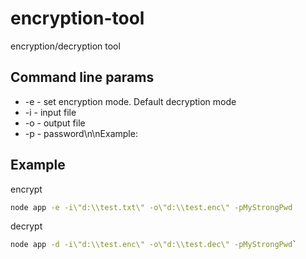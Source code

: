 # encryption-tool
encryption/decryption tool

## Command line params
- -e - set encryption mode. Default decryption mode
- -i - input file
- -o - output file
- -p - password\n\nExample:

## Example
encrypt
```sh
node app -e -i\"d:\\test.txt\" -o\"d:\\test.enc\" -pMyStrongPwd
```
decrypt
```sh
node app -d -i\"d:\\test.enc\" -o\"d:\\test.dec\" -pMyStrongPwd`
```

